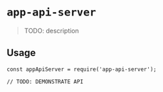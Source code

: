 # `app-api-server`

> TODO: description

## Usage

```
const appApiServer = require('app-api-server');

// TODO: DEMONSTRATE API
```

